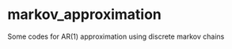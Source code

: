 markov_approximation
====================

Some codes for AR(1) approximation using discrete markov chains
